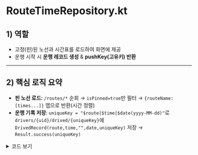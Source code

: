 # RouteTimeRepository.kt

## 1) 역할
- 고정(핀)된 노선과 시간표를 로드하여 화면에 제공
- 운행 시작 시 **운행 레코드 생성** & **pushKey(고유키) 반환**

---

## 2) 핵심 로직 요약
- **핀 노선 로드**: `/routes/*` 순회 → `isPinned=true`만 필터 → `{routeName: [times...]}` 맵으로 반환(시간 정렬)
- **운행 기록 저장**: `uniqueKey = "$route|$time|$date(yyyy-MM-dd)"`로 `drivers/{uid}/drived/{uniqueKey}`에 `DrivedRecord(route,time,"",date,uniqueKey)` 저장 → `Result.success(uniqueKey)`
  
<details>
<summary> 코드 보기 </summary>

```kotlin
class RouteTimeRepository {
    private val db = FirebaseDatabase.getInstance()
    private val auth = FirebaseAuth.getInstance()

    // 핀 노선 로드
    suspend fun fetchPinnedRoutes(): Map<String, List<String>> {
        val snapshot = db.getReference("routes").get().await()
        val routeMap = mutableMapOf<String, List<String>>()

        for (routeSnapshot in snapshot.children) {
            val isPinned = routeSnapshot.child("isPinned").getValue(Boolean::class.java) ?: false
            if (!isPinned) continue

            val routeName = routeSnapshot.child("name").getValue(String::class.java) ?: continue
            val times = routeSnapshot.child("times").children.mapNotNull { it.getValue(String::class.java) }.sorted()
            routeMap[routeName] = times
        }

        return routeMap
    }

    //운행 기록 저장
    suspend fun saveDrivedRecord(route: String, time: String): Result<String> {
        val date = SimpleDateFormat("yyyy-MM-dd", Locale.getDefault()).format(Date())
        val uid = auth.currentUser?.uid ?: return Result.failure(Exception("로그인 정보 없음"))
        val uniqueKey = "$route|$time|$date"
        val record = DrivedRecord(route, time, "", date, uniqueKey)

        db.getReference("drivers").child(uid).child("drived").child(uniqueKey).setValue(record).await()
        return Result.success(uniqueKey)
    }
}

```
</details>
